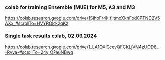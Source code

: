 ### colab for training Ensemble (MUE) for M5, A3 and M3

https://colab.research.google.com/drive/1SjhoFr4k_f_tmxXkhFodCPTND2V5AXx_#scrollTo=HVYROlck2qKz

### Single task results colab, 02.09.2024

https://colab.research.google.com/drive/1_LA1QXlGcevQFCKLjVM4zUOD8_-Rvva-#scrollTo=24y_OPauNBwq
